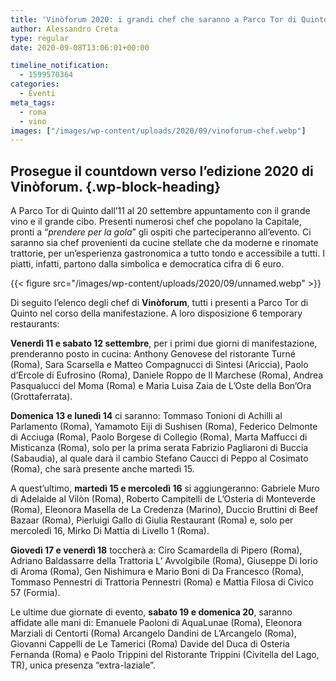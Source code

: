 ```yaml
---
title: 'Vinòforum 2020: i grandi chef che saranno a Parco Tor di Quinto'
author: Alessandro Creta
type: regular
date: 2020-09-08T13:06:01+00:00

timeline_notification:
  - 1599570364
categories:
  - Eventi
meta_tags:
  - roma
  - vino
images: ["/images/wp-content/uploads/2020/09/vinoforum-chef.webp"]
---
```

## Prosegue il countdown verso l&#8217;edizione 2020 di Vinòforum.  {.wp-block-heading}

A Parco Tor di Quinto dall&#8217;11 al 20 settembre appuntamento con il grande vino e il grande cibo. Presenti numerosi chef che popolano la Capitale, pronti a &#8220;_prendere per la gola_&#8221; gli ospiti che parteciperanno all&#8217;evento. Ci saranno sia chef provenienti da cucine stellate che da moderne e rinomate trattorie, per un&#8217;esperienza gastronomica a tutto tondo e accessibile a tutti. I piatti, infatti, partono dalla simbolica e democratica cifra di 6 euro.


{{< figure src="/images/wp-content/uploads/2020/09/unnamed.webp" >}}


Di seguito l&#8217;elenco degli chef di **Vinòforum**, tutti i presenti a Parco Tor di Quinto nel corso della manifestazione. A loro disposizione 6 temporary restaurants:

**Venerdì 11 e sabato 12 settembre**, per i primi due giorni di manifestazione, prenderanno posto in cucina: Anthony Genovese del ristorante Turné (Roma), Sara Scarsella e Matteo Compagnucci di Sintesi (Ariccia), Paolo d’Ercole di Eufrosino (Roma), Daniele Roppo de Il Marchese (Roma), Andrea Pasqualucci del Moma (Roma) e Maria Luisa Zaia de L’Oste della Bon’Ora (Grottaferrata).

**Domenica 13 e lunedì 14** ci saranno: Tommaso Tonioni di Achilli al Parlamento (Roma), Yamamoto Eiji di Sushisen (Roma), Federico Delmonte di Acciuga (Roma), Paolo Borgese di Collegio (Roma), Marta Maffucci di Misticanza (Roma), solo per la prima serata Fabrizio Pagliaroni di Buccia (Sabaudia), al quale darà il cambio Stefano Caucci di Peppo al Cosimato (Roma), che sarà presente anche martedì 15.

A quest’ultimo, **martedì 15 e mercoledì 16** si aggiungeranno: Gabriele Muro di Adelaide al Vilòn (Roma), Roberto Campitelli de L’Osteria di Monteverde (Roma), Eleonora Masella de La Credenza (Marino), Duccio Bruttini di Beef Bazaar (Roma), Pierluigi Gallo di Giulia Restaurant (Roma) e, solo per mercoledì 16, Mirko Di Mattia di Livello 1 (Roma).

**Giovedì 17 e venerdì 18** toccherà a: Ciro Scamardella di Pipero (Roma), Adriano Baldassarre della Trattoria L’ Avvolgibile (Roma), Giuseppe Di Iorio di Aroma (Roma), Gen Nishimura e Mario Boni di Da Francesco (Roma), Tommaso Pennestri di Trattoria Pennestri (Roma) e Mattia Filosa di Civico 57 (Formia).

Le ultime due giornate di evento, **sabato 19 e domenica 20**, saranno affidate alle mani di: Emanuele Paoloni di AquaLunae (Roma), Eleonora Marziali di Centorti (Roma) Arcangelo Dandini de L’Arcangelo (Roma), Giovanni Cappelli de Le Tamerici (Roma) Davide del Duca di Osteria Fernanda (Roma) e Paolo Trippini del Ristorante Trippini (Civitella del Lago, TR), unica presenza “extra-laziale”.